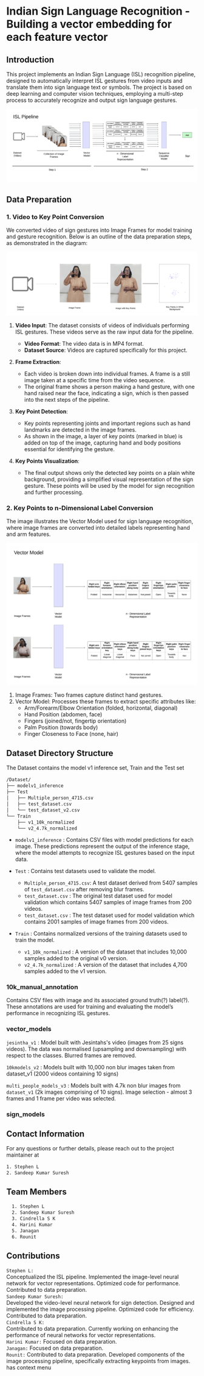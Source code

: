 # Indian Sign Language Recognition - Building a vector embedding for each feature vector

## Introduction

This project implements an Indian Sign Language (ISL) recognition pipeline, designed to automatically interpret ISL gestures from video inputs and translate them into sign language text or symbols. The project is based on deep learning and computer vision techniques, employing a multi-step process to accurately recognize and output sign language gestures.

![ISL Pipeline](<static/ISL Overview.png>)


## Data Preparation 

### 1.  Video to Key Point Conversion
We converted video of sign gestures into Image Frames for model training and gesture recognition. Below is an outline of the data preparation steps, as demonstrated in the diagram:

![alt text](<static/ISL video - key.png>)


1. **Video Input**: The dataset consists of videos of individuals performing ISL gestures. These videos serve as the raw input data for the pipeline.
   - **Video Format**: The video data is in MP4 format.
   - **Dataset Source**: Videos are captured specifically for this project.

2. **Frame Extraction**:
   - Each video is broken down into individual frames. A frame is a still image taken at a specific time from the video sequence. 
   - The original frame shows a person making a hand gesture, with one hand raised near the face, indicating a sign, which is then passed into the next steps of the pipeline.

3. **Key Point Detection**:
   - Key points representing joints and important regions such as hand landmarks are detected in the image frames. 
   - As shown in the image, a layer of key points (marked in blue) is added on top of the image, capturing hand and body positions essential for identifying the gesture.

4. **Key Points Visualization**:
   - The final output shows only the detected key points on a plain white background, providing a simplified visual representation of the sign gesture. These points will be used by the model for sign recognition and further processing.

### 2. Key Points to n-Dimensional Label Conversion

The image illustrates the Vector Model used for sign language recognition, where image frames are converted into detailed labels representing hand and arm features.

![alt text](<static/ISL vector model.png>)

1. Image Frames: Two frames capture distinct hand gestures.
2. Vector Model: Processes these frames to extract specific attributes like:
   - Arm/Forearm/Elbow Orientation (folded, horizontal, diagonal)
   - Hand Position (abdomen, face)
   - Fingers (joined/not, fingertip orientation)
   - Palm Position (towards body)
   - Finger Closeness to Face (none, hair)


## Dataset Directory Structure
The Dataset contains the model v1 inference set, Train and the Test set

```
/Dataset/
├── modelv1_inference
├── Test
│   ├── Multiple_person_4715.csv
│   ├── test_dataset.csv
│   └── test_dataset_v2.csv
└── Train
    ├── v1_10k_normalized 
    └── v2_4.7k_normalized
```
* `modelv1_inference` : Contains CSV files with model predictions for each image. These predictions represent the output of the inference stage, where the model attempts to recognize ISL gestures based on the input data.

* `Test` : Contains test datasets used to validate the model.
  
  - `Multiple_person_4715.csv`: A test dataset derived from 5407 samples of `test_dataset.csv` after removing blur frames.
  - `test_dataset.csv` : The original test dataset used for model validation which contains 5407 samples of image frames from 200 videos.
  - `test_dataset.csv` : The test dataset used for model validation which contains 2001 samples of image frames from 200 videos.

* `Train` : Contains normalized versions of the training datasets used to train the model.
  
  - `v1_10k_normalized` : A version of the dataset that includes 10,000 samples added to the original v0 version.  
  - `v2_4.7k_normalized` : A version of the dataset that includes 4,700 samples added to the v1 version.

### 10k_manual_annotation

Contains CSV files with image and its associated ground truth(?) label(?). These annotations are used for training and evaluating the model’s performance in recognizing ISL gestures.

### vector_models
`jesintha_v1` : Model built with Jesintahs's video (images from 25 signs videos). The data was normalised (upsampling and downsampling) with respect to the classes. Blurred frames are removed. 

`10kmodels_v2` : Models built with 10,000 non blur images taken from dataset_v1 (2000 videos containing 10 signs) 

`multi_people_models_v3` : Models built with 4.7k non blur images from `dataset_v1` (2k images comprising of 10 signs).
Image selection - almost 3 frames and 1 frame per video was selected. 

### sign_models

## Contact Information
For any questions or further details, please reach out to the project maintainer at

    1. Stephen L 
    2. Sandeep Kumar Suresh

## Team Members
      1. Stephen L
      2. Sandeep Kumar Suresh
      3. Cindrella S K
      4. Harini Kumar
      5. Janagan
      6. Rounit
 
## Contributions
`Stephen L:` \
Conceptualized the ISL pipeline.
Implemented the image-level neural network for vector representations.
Optimized code for performance.
Contributed to data preparation.\
`Sandeep Kumar Suresh:`\
Developed the video-level neural network for sign detection.
Designed and implemented the image processing pipeline.
Optimized code for efficiency.
Contributed to data preparation.\
`Cindrella S K:`\
Contributed to data preparation.
Currently working on enhancing the performance of neural networks for vector representations.\
`Harini Kumar:`
Focused on data preparation.\
`Janagan:`
Focused on data preparation.\
`Rounit:`
Contributed to data preparation.
Developed components of the image processing pipeline, specifically extracting keypoints from images.
has context menu